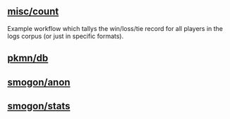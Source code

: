 ## [misc/count](misc/count.ts)

Example workflow which tallys the win/loss/tie record for all players in the logs corpus (or just in
specific formats).

## [pkmn/db](pkmn/db.ts)

## [smogon/anon](smogon/anon.ts)

## [smogon/stats](smogon/stats.ts)
